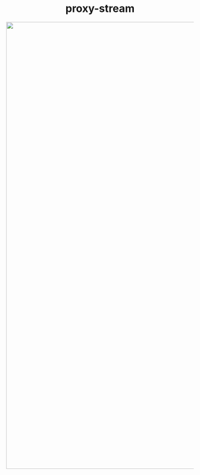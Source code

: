 
<h1 align="center">proxy-stream</h1>

<p rel="nofollow" align="center">
  <img width="1200"
    src="https://github-production-user-asset-6210df.s3.amazonaws.com/16132740/475537517-5b03e18b-fd3a-44db-a395-e813600c0a53.png?X-Amz-Algorithm=AWS4-HMAC-SHA256&X-Amz-Credential=AKIAVCODYLSA53PQK4ZA%2F20250807%2Fus-east-1%2Fs3%2Faws4_request&X-Amz-Date=20250807T111113Z&X-Amz-Expires=300&X-Amz-Signature=aa9409a4b775dce4d2e34f9e9e0d23211ab7a0baf0ab35cfa37ddc015f9f09b3&X-Amz-SignedHeaders=host"
    alt="Logo"
</p>
